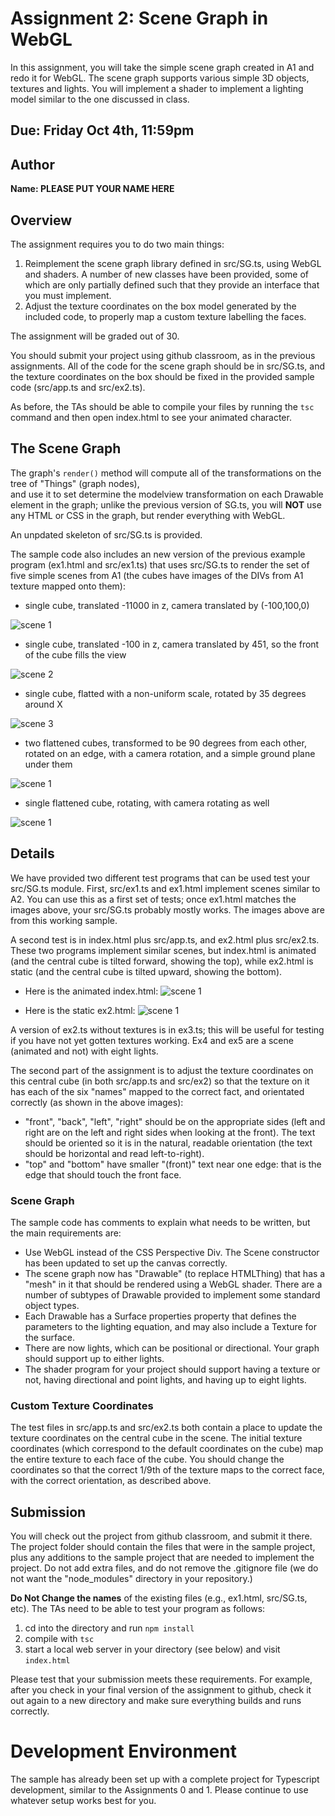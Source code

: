 # Assignment 2: Scene Graph in WebGL

In this assignment, you will take the simple scene graph created in A1 and redo it for WebGL.  The scene graph supports various simple 3D objects, textures and lights.  You will implement a shader to implement a lighting model similar to the one discussed in class.

## Due: Friday Oct 4th, 11:59pm

## Author

**Name:  PLEASE PUT YOUR NAME HERE**

## Overview 

The assignment requires you to do two main things:

1. Reimplement the scene graph library defined in src/SG.ts, using WebGL and shaders. A number of new classes have been provided, some of which are only partially defined such that they provide an interface that you must implement.
2. Adjust the texture coordinates on the box model generated by the included code, to properly map a custom texture labelling the faces. 

The assignment will be graded out of 30.

You should submit your project using github classroom, as in the previous assignments.  All of the code for the scene graph should be in src/SG.ts, and the texture coordinates on the box should be fixed in the provided sample code (src/app.ts and src/ex2.ts).  

As before, the TAs should be able to compile your files by running the ```tsc``` command and then open index.html to see your animated character.

## The Scene Graph
The graph's ```render()``` method will compute all of the transformations on the tree of "Things" (graph nodes),  
and use it to set determine the modelview transformation on each Drawable element in the graph;  unlike the previous version of SG.ts, you will **NOT** use any HTML or CSS in the graph, but render everything with WebGL.  

An unpdated skeleton of src/SG.ts is provided.

The sample code also includes an new version of the previous example program (ex1.html and src/ex1.ts) that uses src/SG.ts to render the set of five simple scenes from A1 (the cubes have images of the DIVs from A1 texture mapped onto them):

- single cube, translated -11000 in z, camera translated by (-100,100,0)

![scene 1](img/ex1a.png)

- single cube, translated -100 in z, camera translated by 451, so the front of the cube fills the view

![scene 2](img/ex1b.png)

- single cube, flatted with a non-uniform scale, rotated by 35 degrees around X

![scene 3](img/ex1c.png)

- two flattened cubes, transformed to be 90 degrees from each other, rotated on an edge, with a camera rotation, and a simple ground plane under them

![scene 1](img/ex1d.png)

- single flattened cube, rotating, with camera rotating as well

![scene 1](img/ex1e.png)

## Details

We have provided two different test programs that can be used test your src/SG.ts module.  First, src/ex1.ts and ex1.html implement scenes similar to A2.  You can use this as a first set of tests;  once ex1.html matches the images above, your src/SG.ts probably mostly works.  The images above are from this working sample.

A second test is in index.html plus src/app.ts, and ex2.html plus src/ex2.ts.  These two programs implement similar scenes, but index.html is animated (and the central cube is tilted forward, showing the top), while ex2.html is static (and the central cube is tilted upward, showing the bottom).  

- Here is the animated index.html:
![scene 1](img/a2-index.gif)

- Here is the static ex2.html:
![scene 1](img/a2-ex2.png)

A version of ex2.ts without textures is in ex3.ts;  this will be useful for testing if you have not yet gotten textures working.  Ex4 and ex5 are a scene (animated and not) with eight lights. 

The second part of the assignment is to adjust the texture coordinates on this central cube (in both src/app.ts and src/ex2) so that the texture on it has each of the six "names" mapped to the correct fact, and orientated correctly (as shown in the above images):
- "front", "back", "left", "right" should be on the appropriate sides (left and right are on the left and right sides when looking at the front).  The text should be oriented so it is in the natural, readable orientation (the text should be horizontal and read left-to-right).  
- "top" and "bottom" have smaller "(front)" text near one edge: that is the edge that should touch the front face.


### Scene Graph

The sample code has comments to explain what needs to be written, but the main requirements are:

- Use WebGL instead of the CSS Perspective Div.  The Scene constructor has been updated to set up the canvas correctly.
- The scene graph now has "Drawable" (to replace HTMLThing) that has a "mesh" in it that should be rendered using a WebGL shader.  There are a number of subtypes of Drawable provided to implement some standard object types.
- Each Drawable has a Surface properties property that defines the parameters to the lighting equation, and may also include a Texture for the surface.  
- There are now lights, which can be positional or directional.  Your graph should support up to either lights.  
- The shader program for your project should support having a texture or not, having directional and point lights, and having up to eight lights.

### Custom Texture Coordinates

The test files in src/app.ts and src/ex2.ts both contain a place to update the texture coordinates on the central cube in the scene.  The initial texture coordinates (which correspond to the default coordinates on the cube) map the entire texture to each face of the cube.  You should change the coordinates so that the correct 1/9th of the texture maps to the correct face, with the correct orientation, as described above.

## Submission

You will check out the project from github classroom, and submit it there.  The project folder should contain the files that were in the sample project, plus any additions to the sample project that are needed to implement the project.  Do not add extra files, and do not remove the .gitignore file (we do not want the "node_modules" directory in your repository.)

**Do Not Change the names** of the existing files (e.g., ex1.html, src/SG.ts, etc).  The TAs need to be able to test your program as follows:

1. cd into the directory and run ```npm install```
2. compile with ```tsc```
3. start a local web server in your directory (see below) and visit ```index.html```

Please test that your submission meets these requirements.  For example, after you check in your final version of the assignment to github, check it out again to a new directory and make sure everything builds and runs correctly.
 
# Development Environment

The sample has already been set up with a complete project for Typescript development, similar to the Assignments 0 and 1.  Please continue to use whatever setup works best for you.  
